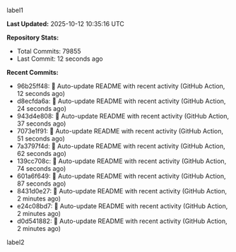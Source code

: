 
label1 
<!-- ACTIVITY_START -->
**Last Updated:** 2025-10-12 10:35:16 UTC

**Repository Stats:**
- Total Commits: 79855
- Last Commit: 12 seconds ago

**Recent Commits:**
- 96b25ff48: 🤖 Auto-update README with recent activity (GitHub Action, 12 seconds ago)
- d8ecfda6a: 🤖 Auto-update README with recent activity (GitHub Action, 24 seconds ago)
- 943d4e808: 🤖 Auto-update README with recent activity (GitHub Action, 37 seconds ago)
- 7073e1f91: 🤖 Auto-update README with recent activity (GitHub Action, 51 seconds ago)
- 7a3797f4d: 🤖 Auto-update README with recent activity (GitHub Action, 62 seconds ago)
- 139cc708c: 🤖 Auto-update README with recent activity (GitHub Action, 74 seconds ago)
- 601a6f649: 🤖 Auto-update README with recent activity (GitHub Action, 87 seconds ago)
- 8431d0e27: 🤖 Auto-update README with recent activity (GitHub Action, 2 minutes ago)
- e24c08bd7: 🤖 Auto-update README with recent activity (GitHub Action, 2 minutes ago)
- d0d541882: 🤖 Auto-update README with recent activity (GitHub Action, 2 minutes ago)
<!-- ACTIVITY_END -->

label2
